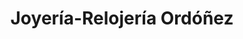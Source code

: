 ---
title: "Joyería-Relojería Ordóñez"
url: /medina-del-campo/joyeria-relojeria-ordonez/
shop: Schmuck
---